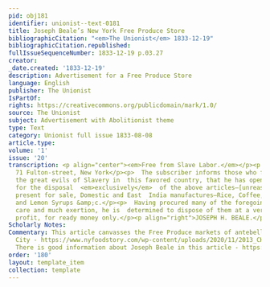 ```yaml
---
pid: obj181
identifier: unionist--text-0181
title: Joseph Beale’s New York Free Produce Store
bibliographicCitation: "<em>The Unionist</em> 1833-12-19"
bibliographicCitation.republished: 
fullIssueSequenceNumber: 1833-12-19 p.03.27
creator: 
_date.created: '1833-12-19'
description: Advertisement for a Free Produce Store
language: English
publisher: The Unionist
IsPartOf: 
rights: https://creativecommons.org/publicdomain/mark/1.0/
source: The Unionist
subject: Advertisement with Abolitionist theme
type: Text
category: Unionist full issue 1833-08-08
article.type: 
volume: '1'
issue: '20'
transcription: <p align="center"><em>Free from Slave Labor.</em></p><p align="center">No.
  71 Fulton-street, New York</p><p>  The subscriber informs those who feel alive to
  the great evils of Slavery in  this favored country, that he has opened a store
  for the disposal  <em>exclusively</em>  of the above articles—[unreasable] has at
  present for sale, Domestic and East  India manufactures—Rice, Coffee, Sugar, Molasses
  and Lemon Syrups &amp;c.</p><p>  Having procured many of the foregoing with great
  care and much exertion, he is  determined to dispose of them at a very moderate
  profit, for ready money only.</p><p align="right">JOSEPH H. BEALE.</p>
Scholarly Notes: 
Commentary: This article canvasses the Free Produce markets of antebellum New York
  City - https://www.nyfoodstory.com/wp-content/uploads/2020/11/2013_CHNY_NY_Foodstory_FINAL-2.pdf
  There is good information about Joseph Beale in this article - https://vermonthistory.org/journal/69/vt69_s04.pdf
order: '180'
layout: template_item
collection: template
---
```

